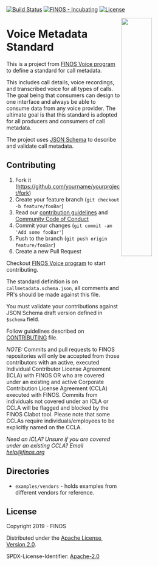 [![Build Status](https://api.travis-ci.org/finos/voice-metadata-standard.svg?branch=master)](https://travis-ci.org/finos/voice-metadata-standard/)
[![FINOS - Incubating](https://cdn.jsdelivr.net/gh/finos/contrib-toolbox@master/images/badge-incubating.svg)](https://finosfoundation.atlassian.net/wiki/display/FINOS/Incubating)
[![License](https://img.shields.io/badge/License-Apache%202.0-blue.svg)](https://opensource.org/licenses/Apache-2.0)

<img align="right" width="40%" src="https://www.finos.org/hubfs/FINOS/finos-logo/FINOS_Icon_Wordmark_Name_RGB_horizontal.png">

# Voice Metadata Standard

This is a project from [FINOS Voice program](https://finosfoundation.atlassian.net/wiki/spaces/VOICE/overview) to define a standard for call metadata. 

This includes call details, voice recordings, and transcribed voice for all types of calls. The goal being that consumers can design to one interface and always be able to consume data from any voice provider. The ultimate goal is that this standard is adopted for all producers and consumers of call metadata.

The project uses [JSON Schema](https://json-schema.org/) to describe and validate call metadata.

## Contributing

1. Fork it (<https://github.com/yourname/yourproject/fork>)
2. Create your feature branch (`git checkout -b feature/fooBar`)
3. Read our [contribution guidelines](CONTRIBUTING.md) and [Community Code of Conduct](https://www.finos.org/code-of-conduct)
4. Commit your changes (`git commit -am 'Add some fooBar'`)
5. Push to the branch (`git push origin feature/fooBar`)
6. Create a new Pull Request

Checkout [FINOS Voice program](https://finosfoundation.atlassian.net/wiki/spaces/VOICE/overview) to start contributing.

The standard definition is on `callmetadata.schema.json`, all comments and PR's should be made against this file. 

You must validate your contributions against JSON Schema draft version defined in `$schema` field.

Follow guidelines described on [CONTRIBUTING](CONTRIBUTING.md) file.

_NOTE:_ Commits and pull requests to FINOS repositories will only be accepted from those contributors with an active, executed Individual Contributor License Agreement (ICLA) with FINOS OR who are covered under an existing and active Corporate Contribution License Agreement (CCLA) executed with FINOS. Commits from individuals not covered under an ICLA or CCLA will be flagged and blocked by the FINOS Clabot tool. Please note that some CCLAs require individuals/employees to be explicitly named on the CCLA.

*Need an ICLA? Unsure if you are covered under an existing CCLA? Email [help@finos.org](mailto:help@finos.org)*

## Directories

* `examples/vendors` - holds examples from different vendors for reference.

## License
Copyright 2019 - FINOS

Distributed under the [Apache License, Version 2.0](http://www.apache.org/licenses/LICENSE-2.0).

SPDX-License-Identifier: [Apache-2.0](https://spdx.org/licenses/Apache-2.0)
